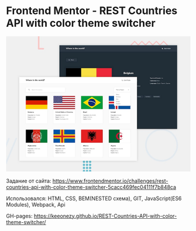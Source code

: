 # Frontend Mentor - REST Countries API with color theme switcher

![Design preview for the REST Countries API with color theme switcher coding challenge](./src/design/desktop-preview.jpg)

Задание от сайта: https://www.frontendmentor.io/challenges/rest-countries-api-with-color-theme-switcher-5cacc469fec04111f7b848ca

Использовался: HTML, CSS, BEM(NESTED схема), GIT, JavaScript(ES6 Modules), Webpack, Api

GH-pages: https://keeonezy.github.io/REST-Countries-API-with-color-theme-switcher/
